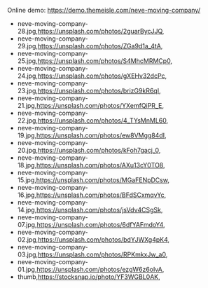 Online demo: https://demo.themeisle.com/neve-moving-company/



- neve-moving-company-28.jpg,https://unsplash.com/photos/2guarBycJJQ,
- neve-moving-company-29.jpg,https://unsplash.com/photos/ZGa9d1a_4tA,
- neve-moving-company-25.jpg,https://unsplash.com/photos/S4MhcMRMCp0,
- neve-moving-company-24.jpg,https://unsplash.com/photos/gXEHv32dcPc,
- neve-moving-company-23.jpg,https://unsplash.com/photos/brizG9kR6qI,
- neve-moving-company-21.jpg,https://unsplash.com/photos/YXemfQiPR_E,
- neve-moving-company-22.jpg,https://unsplash.com/photos/4_TYsMnML60,
- neve-moving-company-19.jpg,https://unsplash.com/photos/ew8VMgg84dI,
- neve-moving-company-20.jpg,https://unsplash.com/photos/kFoh7gacj_0,
- neve-moving-company-18.jpg,https://unsplash.com/photos/AXu13cY0TO8,
- neve-moving-company-15.jpg,https://unsplash.com/photos/MGaFENpDCsw,
- neve-moving-company-16.jpg,https://unsplash.com/photos/BFdSCxmqvYc,
- neve-moving-company-14.jpg,https://unsplash.com/photos/jsVdv4CSgSk,
- neve-moving-company-07.jpg,https://unsplash.com/photos/6dfYAFmdoY4,
- neve-moving-company-02.jpg,https://unsplash.com/photos/bdYJWXg4pK4,
- neve-moving-company-03.jpg,https://unsplash.com/photos/RPKmkxJw_a0,
- neve-moving-company-01.jpg,https://unsplash.com/photos/ezgW6z6oIvA,
- thumb,https://stocksnap.io/photo/YF3WGBL0AK,
